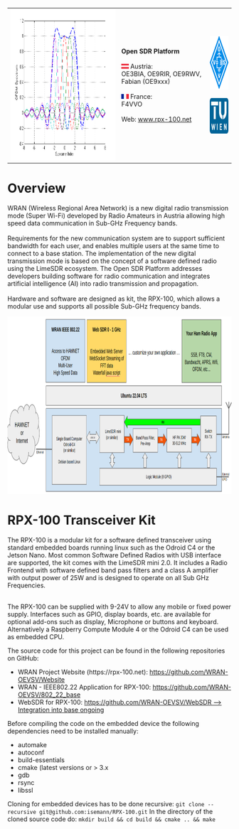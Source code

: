 <table style="border:0" style="width:100%">
 <tr>
  <td><img src="doc/img/image1.png" height="340" alt="OFDMA"></td>
    <td>
    <b>Open SDR Platform</b><br><br>
        <img src="doc/img/Austria.jpg" height="11"> Austria:<br>
        OE3BIA, OE9RIR, OE9RWV, Fabian (OE9xxx)<br><br>
        <img src="doc/img/France.jpg" height="11"> France:<br>         
        F4VVO<br><br>
        Web: <a href="https://rpx-100.net">www.rpx-100.net</a><br>
        </td>
        <td align="center">
        <a href="https://oevsv.at/home/" target="_blank"><img src="doc/img/OEVSV_small.png" height="120" alt="Austrian Radio Amateur Association"></a><br><br>
        <a href="https://www.tuwien.at/en/" target="_blank"><img src="doc/img/TU.jpg" height="80" alt="Technische Universität Wien"></a>
    </td>
 </tr>
</table>

<h1>Overview</h1>
WRAN (Wireless Regional Area Network) is a new digital radio transmission mode (Super Wi-Fi) developed by Radio Amateurs in Austria allowing high speed data communication in Sub-GHz Frequency bands.<br><br>
Requirements for the new communication system are to support sufficient bandwidth for each user, and enables multiple users at the same time to connect to a base station.
The implementation of the new digital transmission mode is based on the concept of a software defined radio using the LimeSDR ecosystem. The Open SDR Platform addresses developers building software for radio communication and integrates artificial intelligence (AI) into radio transmission and propagation.<br><br>
Hardware and software are designed as kit, the RPX-100, which allows a modular use and supports all possible Sub-GHz frequency bands.<br>
<p align="center"><img src="doc/img/BlockDiagram.png" height="400" alt="Concept Modem"></p>
<h1>RPX-100 Transceiver Kit</h1>
The RPX-100 is a modular kit for a software defined transceiver using standard embedded boards running linux such as the Odroid C4 or the Jetson Nano.
Most common Software Defined Radios with USB interface are supported, the kit comes with the LimeSDR mini 2.0. It includes a Radio Frontend with software defined band pass filters and a class A amplifier with output power of 25W and is designed to operate on all Sub GHz Frequencies.<br><br>

The RPX-100 can be supplied with 9-24V to allow any mobile or fixed power supply. Interfaces such as GPIO, display boards, etc. are available for optional add-ons such as display, Microphone or buttons and keyboard. Alternatively a Raspberry Compute Module 4 or the Odroid C4 can be used as embedded CPU.

The source code for this project can be found in the following repositories on GitHub:

<ul>
<li>WRAN Project Website (https://rpx-100.net):  <a href="https://github.com/WRAN-OEVSV/Website" target="_blank">https://github.com/WRAN-OEVSV/Website</a></li>
<li>WRAN - IEEE802.22 Application for RPX-100: <a href="https://github.com/WRAN-OEVSV/802_22_Base" target="_blank">https://github.com/WRAN-OEVSV/802_22_base</a></li>
<li>WebSDR for RPX-100: <a href="https://github.com/WRAN-OEVSV/WebSDR" target="_blank">https://github.com/WRAN-OEVSV/WebSDR --> Integration into base ongoing</a></li>
</ul>

Before compiling the code on the embedded device the following dependencies need to be installed manually:

<ul>
<li>automake</li>
<li>autoconf</li>
<li>build-essentials</li>
<li>cmake (latest versions or > 3.x</li>
<li>gdb</li>
<li>rsync</li>
<li>libssl</li>
</ul>

Cloning for embedded devices has to be done recursive: `git clone --recursive git@github.com:isemann/RPX-100.git`
In the directory of the cloned source code do: `mkdir build && cd build && cmake .. && make`